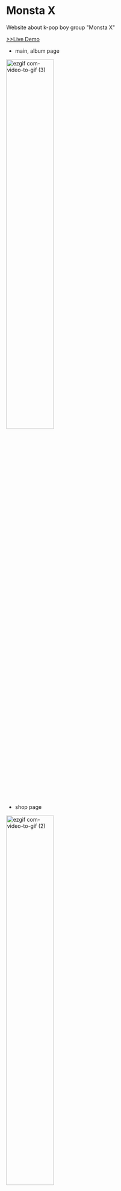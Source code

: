 # Monsta X

Website about k-pop boy group "Monsta X"

[>>Live Demo](https://prater21.github.io/MonstaX/)

- main, album page

<img width="50%" alt="ezgif com-video-to-gif (3)" src="https://user-images.githubusercontent.com/126800695/234138602-64f3f3e3-0613-4f74-a9df-12b7192f6192.gif">

- shop page

<img width="50%" alt="ezgif com-video-to-gif (2)" src="https://user-images.githubusercontent.com/126800695/234137109-25b293fa-131c-4f19-b42e-247a56f07f30.gif">



## Features

- Main page
  - about Monsta X and members

- Album page
  - filter album type(Full, Mini)
  - album detail
 
- Shop page
  - cart component

## Built With

- React
- [Redux Toolkit](https://redux-toolkit.js.org/)
- [Firebase Realtime Database](https://firebase.google.com/docs/database)
- [React Bootstrap](https://react-bootstrap.github.io/)
- [Swiper](https://swiperjs.com/react)

## Getting Started

```
npm install
npm start
```
